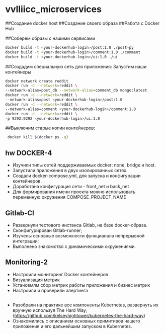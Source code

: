 # vvlliicc_microservices

##Создание docker host
##Создание своего образа
##Работа с Docker Hub


##Соберем образы с нашими сервисами
```bash
docker build -t <your-dockerhub-login>/post:1.0 ./post-py
docker build -t <your-dockerhub-login>/comment:1.0 ./comment
docker build -t <your-dockerhub-login>/ui:1.0 ./ui
```
##Создадим специальную сеть для приложения:
Запустим наши контейнеры
```bash
docker network create reddit
docker run -d --network=reddit \
--network-alias=post_db --network-alias=comment_db mongo:latest
docker run -d --network=reddit \
--network-alias=post <your-dockerhub-login>/post:1.0
docker run -d --network=reddit \
--network-alias=comment <your-dockerhub-login>/comment:1.0
docker run -d --network=reddit \
-p 9292:9292 <your-dockerhub-login>/ui:1.0
```
##Выключим старые копии контейнеров:
```bash
 docker kill $(docker ps -q)
 ```

## hw DOCKER-4
- Изучили типы сетей поддерживаемых docker: none, bridge и host.
-  Запустили  приложения в двух изолированных сетях.
- Создали docker-compose.yml, для запуска и конфигурации  контейнеров.
- Доработана конфигурация сети - front_net и back_net
- Для формирования имени проекта можно использовать переменную окружения COMPOSE_PROJECT_NAME


## Gitlab-CI
- Развернули тестового инстанса Gitlab, на базе docker-образа.
- Сконфигурирован Gitlab-runner;
- Изучены основные возможности функцианала непрерывной интеграции;
- Выполнено знакомство с динамическими окружениями.


## Monitoring-2
- Настроили мониторинг Docker контейнеров
- Визуализация метрик
- Установмлм сбор метрик работы приложения и бизнес метрик
- Настроили и проверили алертинга

##
- Разобрали на практике все компоненты Kubernetes, развернуть их
вручную используя The Hard Way;
(https://github.com/kelseyhightower/kubernetes-the-hard-way)
- Ознакомились с описанием основных примитивов нашего приложения и
его дальнейшим запуском в Kubernetes.
